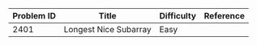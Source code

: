 | Problem ID | Title | Difficulty | Reference
| --- | --- | --- | ---
| 2401 | Longest Nice Subarray | Easy | 

